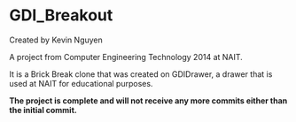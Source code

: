 # GDI_Breakout
Created by Kevin Nguyen

A project from Computer Engineering Technology 2014 at NAIT.

It is a Brick Break clone that was created on GDIDrawer, a drawer that is used at NAIT for educational purposes.

**The project is complete and will not receive any more commits either than the initial commit.**
